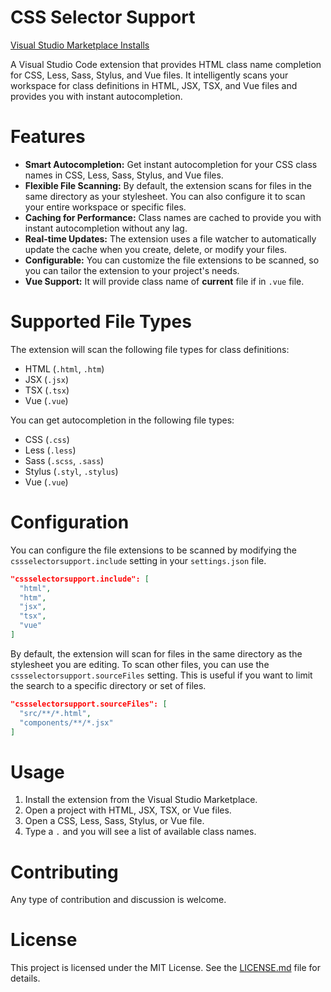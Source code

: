# CSS Selector Support

[Visual Studio Marketplace Installs]()

A Visual Studio Code extension that provides HTML class name completion for CSS, Less, Sass, Stylus, and Vue files. It intelligently scans your workspace for class definitions in HTML, JSX, TSX, and Vue files and provides you with instant autocompletion.

[]()

# Features

*   **Smart Autocompletion:** Get instant autocompletion for your CSS class names in CSS, Less, Sass, Stylus, and Vue files.
*   **Flexible File Scanning:** By default, the extension scans for files in the same directory as your stylesheet. You can also configure it to scan your entire workspace or specific files.
*   **Caching for Performance:** Class names are cached to provide you with instant autocompletion without any lag.
*   **Real-time Updates:** The extension uses a file watcher to automatically update the cache when you create, delete, or modify your files.
*   **Configurable:** You can customize the file extensions to be scanned, so you can tailor the extension to your project's needs.
*   **Vue Support:** It will provide class name of **current** file if in `.vue` file.

# Supported File Types

The extension will scan the following file types for class definitions:

*   HTML (`.html`, `.htm`)
*   JSX (`.jsx`)
*   TSX (`.tsx`)
*   Vue (`.vue`)

You can get autocompletion in the following file types:

*   CSS (`.css`)
*   Less (`.less`)
*   Sass (`.scss`, `.sass`)
*   Stylus (`.styl`, `.stylus`)
*   Vue (`.vue`)

# Configuration

You can configure the file extensions to be scanned by modifying the `cssselectorsupport.include` setting in your `settings.json` file.

```json
"cssselectorsupport.include": [
  "html",
  "htm",
  "jsx",
  "tsx",
  "vue"
]
```

By default, the extension will scan for files in the same directory as the stylesheet you are editing. To scan other files, you can use the `cssselectorsupport.sourceFiles` setting. This is useful if you want to limit the search to a specific directory or set of files.

```json
"cssselectorsupport.sourceFiles": [
  "src/**/*.html",
  "components/**/*.jsx"
]
```

# Usage

1.  Install the extension from the Visual Studio Marketplace.
2.  Open a project with HTML, JSX, TSX, or Vue files.
3.  Open a CSS, Less, Sass, Stylus, or Vue file.
4.  Type a `.` and you will see a list of available class names.

# Contributing

Any type of contribution and discussion is welcome.

# License

This project is licensed under the MIT License. See the [LICENSE.md](LICENSE.md) file for details.